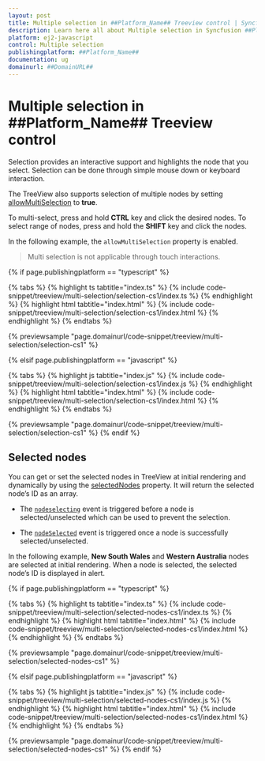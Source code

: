 ```yaml
---
layout: post
title: Multiple selection in ##Platform_Name## Treeview control | Syncfusion
description: Learn here all about Multiple selection in Syncfusion ##Platform_Name## Treeview control of Syncfusion Essential JS 2 and more.
platform: ej2-javascript
control: Multiple selection 
publishingplatform: ##Platform_Name##
documentation: ug
domainurl: ##DomainURL##
---
```


# Multiple selection in ##Platform_Name## Treeview control

Selection provides an interactive support and highlights the node that you select. Selection can be done through simple mouse down or keyboard interaction.

The TreeView also supports selection of multiple nodes by setting [allowMultiSelection](../api/treeview#allowmultiselection) to **true**.

To multi-select, press and hold **CTRL** key and click the desired nodes. To select range of nodes, press and hold the **SHIFT** key and click the nodes.

In the following example, the `allowMultiSelection` property is enabled.

> Multi selection is not applicable through touch interactions.

{% if page.publishingplatform == "typescript" %}

 {% tabs %}
{% highlight ts tabtitle="index.ts" %}
{% include code-snippet/treeview/multi-selection/selection-cs1/index.ts %}
{% endhighlight %}
{% highlight html tabtitle="index.html" %}
{% include code-snippet/treeview/multi-selection/selection-cs1/index.html %}
{% endhighlight %}
{% endtabs %}
        
{% previewsample "page.domainurl/code-snippet/treeview/multi-selection/selection-cs1" %}

{% elsif page.publishingplatform == "javascript" %}

{% tabs %}
{% highlight js tabtitle="index.js" %}
{% include code-snippet/treeview/multi-selection/selection-cs1/index.js %}
{% endhighlight %}
{% highlight html tabtitle="index.html" %}
{% include code-snippet/treeview/multi-selection/selection-cs1/index.html %}
{% endhighlight %}
{% endtabs %}

{% previewsample "page.domainurl/code-snippet/treeview/multi-selection/selection-cs1" %}
{% endif %}

## Selected nodes

You can get or set the selected nodes in TreeView at initial rendering and dynamically by using the [selectedNodes](../api/treeview#selectednodes) property. It will return the selected node’s ID as an array.

* The [`nodeselecting`](../api/treeview#nodeselecting) event is triggered before a node is selected/unselected which can be used to prevent the selection.

* The [`nodeSelected`](../api/treeview#nodeselected) event is triggered once a node is successfully selected/unselected.

In the following example, **New South Wales** and **Western Australia** nodes are selected at initial rendering. When a node is selected, the selected node’s ID is displayed in alert.

{% if page.publishingplatform == "typescript" %}

 {% tabs %}
{% highlight ts tabtitle="index.ts" %}
{% include code-snippet/treeview/multi-selection/selected-nodes-cs1/index.ts %}
{% endhighlight %}
{% highlight html tabtitle="index.html" %}
{% include code-snippet/treeview/multi-selection/selected-nodes-cs1/index.html %}
{% endhighlight %}
{% endtabs %}
        
{% previewsample "page.domainurl/code-snippet/treeview/multi-selection/selected-nodes-cs1" %}

{% elsif page.publishingplatform == "javascript" %}

{% tabs %}
{% highlight js tabtitle="index.js" %}
{% include code-snippet/treeview/multi-selection/selected-nodes-cs1/index.js %}
{% endhighlight %}
{% highlight html tabtitle="index.html" %}
{% include code-snippet/treeview/multi-selection/selected-nodes-cs1/index.html %}
{% endhighlight %}
{% endtabs %}

{% previewsample "page.domainurl/code-snippet/treeview/multi-selection/selected-nodes-cs1" %}
{% endif %}